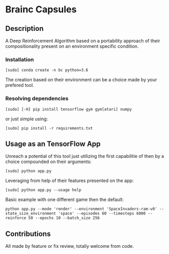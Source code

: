 # Brainc Capsules

## Description

A Deep Reinforcement Algorithm based on a portability
approach of their compositionality present on an environment specific
condition.

### Installation

```
[sudo] conda create -n bc python=3.6
```

The creation based on their environment can be a choice made
by your prefered tool.

### Resolving dependencies

```
[sudo] [-H] pip install tensorflow gym gym[atari] numpy
```

or just simple using:

```
[sudo] pip install -r requirements.txt
```

## Usage as an TensorFlow App

Unreach a potential of this tool just utilizing the first capabilitie
of then by a choice compounded on their arguments:

```
[sudo] python app.py
```

Leveraging from help of their features presented on the app:

```
[sudo] python app.py --usage help
```

Basic example with one different game then the default:

```
python app.py --mode 'render' --environment 'SpaceInvaders-ram-v0' --state_size_environment 'space' --episodes 60 --timesteps 6000 --reinforce 50 --epochs 10 --batch_size 256
```

## Contributions

All made by feature or fix review, totally welcome from code.
